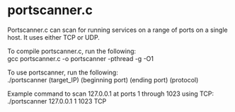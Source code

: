 # portscanner.c
Portscanner.c can scan for running services on a range of ports on a single host. It uses either TCP or UDP.

To compile portscanner.c, run the following:<br/>
gcc portscanner.c -o portscanner -pthread -g -O1

To use portscanner, run the following:<br/>
./portscanner (target_IP) (beginning port) (ending port) (protocol)
  
Example command to scan 127.0.0.1 at ports 1 through 1023 using TCP:<br/>
./portscanner 127.0.0.1 1 1023 TCP
